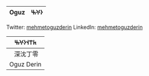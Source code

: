 | **Oguz** | **𐰆𐰍𐰕** |
|:---------|---------:|

Twitter: [mehmetoguzderin](https://twitter.com/mehmetoguzderin)
LinkedIn: [mehmetoguzderin](https://linkedin.com/in/mehmetoguzderin)

| 𐱅𐰼𐰭𐰆𐰍𐰕 |
|:-:|
| 深沈丁零 |
| Oguz Derin |
